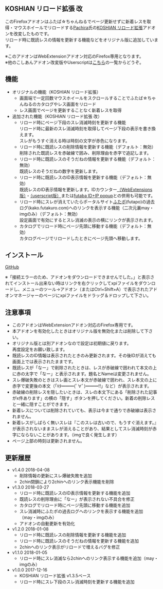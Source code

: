## KOSHIAN リロード拡張 改
このFirefoxアドオンはふたば☆ちゃんねるでページ更新せずに新着レスを取得・マウスホイールでリロードする[Pachira](https://addons.mozilla.org/ja/firefox/user/anonymous-a0bba9187b568f98732d22d51c5955a6/)氏の[KOSHIAN リロード拡張](https://addons.mozilla.org/ja/firefox/addon/koshian-reload-futaba/)アドオンを改変したものです。  
リロード時に既読レスの情報を更新する機能などをオリジナル版に追加しています。  

※このアドオンはWebExtensionアドオン対応のFirefox専用となります。  
※他のこしあんアドオン改変版やUserscriptは[こちら](https://github.com/akoya-tomo/futaba_auto_reloader_K/wiki/)の一覧からどうぞ。  

## 機能
* オリジナルの機能（KOSHIAN リロード拡張）
  - 画面端で一定回数マウスホイールをスクロールすることでふたば☆ちゃんねるのカタログやレス画面をリロード
  - レス画面でページを更新することなく新着レスを取得
* 追加された機能（KOSHIAN リロード拡張 改）
  - リロード時にページ下段のスレ消滅時刻を更新する機能  
    リロード時に最新のスレ消滅時刻を取得してページ下段の表示を書き換えます。  
    スレがもうすぐ消える時は時刻の文字が赤色になります。  
  - リロード時に既読レスの削除情報を更新する機能（デフォルト：無効）  
    削除された既読レスを赤破線で囲み、削除理由を赤字で追記します。  
  - リロード時に既読レスのそうだねの情報を更新する機能（デフォルト：無効）  
    既読レスのそうだねの数字を更新します。  
  - リロード時に既読レスのID表示情報を更新する機能（デフォルト：無効）  
    既読レスのID表示情報を更新します。IDカウンター[（WebExtensions版）](http://toshiakisp.github.io/akahuku-firefox-sp/#others)・[（userscript版）](https://github.com/toshiakisp/idcounter-userscript/)または[futaba ID+IP popup](https://greasyfork.org/ja/scripts/8189-futaba-id-ip-popup/)との併用も可能です。  
  - リロード時にスレが消えていたらポータルサイト[ふたポ](http://futapo.futakuro.com/)\(futapo\)の過去ログ\(kako.futakuro.com\)へのリンクを表示する機能（二次元裏may・imgのみ）（デフォルト：無効）  
    設定画面で有効にするとスレ消滅の表示の横にリンクが表示されます。  
  - カタログでリロード時にページ先頭に移動する機能（デフォルト：無効）  
    カタログページでリロードしたときにページ先頭へ移動します。  

## インストール
[GitHub](https://github.com/akoya-tomo/koshian_reload_futaba_kai/releases/download/v1.4.0/koshian_reload_futaba_kai-1.4.0-an.fx.xpi)

※「接続エラーのため、アドオンをダウンロードできませんでした。」と表示されてインストール出来ない時はリンクを右クリックしてxpiファイルをダウンロードし、メニューのツール→アドオン（またはCtrl+Shift+A）で表示されたアドオンマネージャーのページにxpiファイルをドラッグ＆ドロップして下さい。  

## 注意事項
* このアドオンはWebExtensionアドオン対応のFirefox専用です。  
* 本アドオンを有効化したときはオリジナル版を無効化または削除して下さい。  
* オリジナル版とは別アドオンなので設定は初期値に戻ります。  
  再度設定をお願い致します。  
* 既読レスのID情報は表示されたときのみ更新されます。その後IDが消えても画面上では表示されたままです。  
* 既読レスが「なー」で削除されたときは、レスが赤破線で囲われて本文の上に赤の太字で「なー」と表示されます。題名とNameは変更されません。  
* スレ爆破失敗のときはスレ画とスレ本文が赤破線で囲われ、スレ本文の上に赤字で変更後の本文（「ｷﾀ━━━(ﾟ∀ﾟ)━━━!!」など）が表示されます。  
* 赤破線の削除レスを隠したいときは、スレの本文下にある「削除された記事がx件あります」の横の「隠す」ボタンを押してください。新着の削除レスと一緒に隠すことができます。  
* 新着レスについては削除されていても、表示は今まで通りで赤破線は表示されません。  
* 新着レスがしばらく無いスレは『このスレは古いので、もうすぐ消えます。』が表示されないままスレが消えることがあり、結果としてスレ消滅時刻が赤字にならないことがあります。（imgで良く発生します）  
* ページ上部の時刻は更新されません。  

## 更新履歴
* v1.4.0 2018-04-08
  - 削除情報の更新にスレ爆破失敗を追加
  - 2chin閉鎖により2chinへのリンク表示機能を削除
* v1.3.0 2018-03-27
  - リロード時に既読レスのID表示情報を更新する機能を追加
  - 既読レスの削除理由に「なー」が表示されない不具合を修正
  - カタログでリロード時にページ先頭に移動する機能を追加
  - スレ消滅時にふたポの過去ログへのリンクを表示する機能を追加（may・imgのみ）
  - アドオンの自動更新を有効化
* v1.2.0 2018-01-08
  - リロード時に既読レスの削除情報を更新する機能を追加
  - リロード時に既読レスのそうだねの情報を更新する機能を追加
  - 2chinへのリンク表示がリロードで増えるバグを修正
* v1.1.0 2018-01-05
  - リロード時にスレ消滅なら2chinへのリンク表示する機能を追加（may・imgのみ）
* v1.0.0 2017-12-16
  - KOSHIAN リロード拡張 v1.3.5ベース
  - リロード時にスレ下段のスレ消滅時刻を更新する機能を追加
